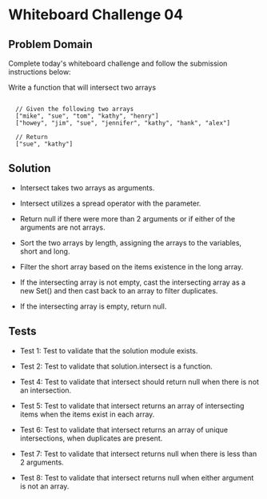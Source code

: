 # Whiteboard Challenge 04

  ## Problem Domain

  Complete today's whiteboard challenge and follow the submission instructions below:

  Write a function that will intersect two arrays

```

  // Given the following two arrays
  ["mike", "sue", "tom", "kathy", "henry"]
  ["howey", "jim", "sue", "jennifer", "kathy", "hank", "alex"]

  // Return
  ["sue", "kathy"]

  ```
  
  ## Solution

  - Intersect takes two arrays as arguments.
  
  - Intersect utilizes a spread operator with the parameter.

  - Return null if there were more than 2 arguments or if either of the arguments are not arrays.

  - Sort the two arrays by length, assigning the arrays to the variables, short and long.

  - Filter the short array based on the items existence in the long array.

  - If the intersecting array is not empty, cast the intersecting array as a new Set() and then cast back to an array to filter duplicates.

  - If the intersecting array is empty, return null.
  
  
  ## Tests

 - Test 1: Test to validate that the solution module exists.

 - Test 2: Test to validate that solution.intersect is a function.

 - Test 4: Test to validate that intersect should return null when there is not an intersection.

 - Test 5: Test to validate that intersect returns an array of intersecting items when the items exist in each array.

 - Test 6: Test to validate that intersect returns an array of unique intersections, when duplicates are present.

 - Test 7: Test to validate that intersect returns null when there is less than 2 arguments.

 - Test 8: Test to validate that intersect returns null when either argument is not an array.







